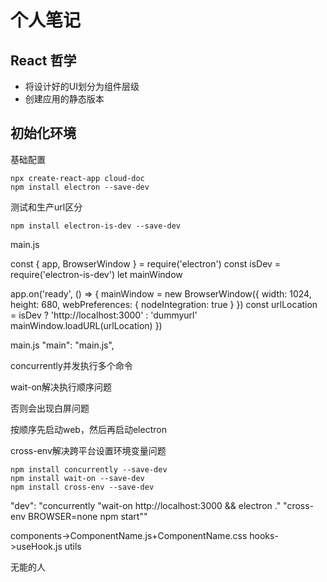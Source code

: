 # 个人笔记


## React 哲学

- 将设计好的UI划分为组件层级
- 创建应用的静态版本


## 初始化环境


基础配置

```shell
npx create-react-app cloud-doc
npm install electron --save-dev
```

测试和生产url区分

```
npm install electron-is-dev --save-dev
```

main.js

const { app, BrowserWindow } = require('electron')
const isDev = require('electron-is-dev')
let mainWindow

app.on('ready', () => {
  mainWindow = new BrowserWindow({
    width: 1024,
    height: 680,
    webPreferences: {
      nodeIntegration: true
    }
  })
  const urlLocation = isDev ? 'http://localhost:3000' : 'dummyurl'
  mainWindow.loadURL(urlLocation)
})

main.js
"main": "main.js",

concurrently并发执行多个命令

wait-on解决执行顺序问题

否则会出现白屏问题

按顺序先启动web，然后再启动electron

cross-env解决跨平台设置环境变量问题

```
npm install concurrently --save-dev
npm install wait-on --save-dev
npm install cross-env --save-dev
```

"dev": "concurrently \"wait-on http://localhost:3000 && electron .\" \"cross-env BROWSER=none npm start\""

components->ComponentName.js+ComponentName.css
hooks->useHook.js
utils

无能的人
